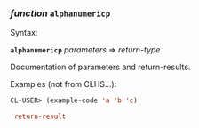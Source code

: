 ### <em>function</em> <strong>`alphanumericp`</strong>

Syntax:

<strong>`alphanumericp`</strong> <em>parameters</em> => <em>return-type</em>

Documentation of parameters and return-results.

Examples (not from CLHS...):

```lisp
CL-USER> (example-code 'a 'b 'c)

'return-result
```
